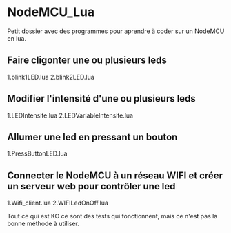 # NodeMCU_Lua

Petit dossier avec des programmes pour aprendre à coder sur un NodeMCU en lua.

## Faire cligonter une ou plusieurs leds
1.blink1LED.lua
2.blink2LED.lua

## Modifier l'intensité d'une ou plusieurs leds
1.LEDIntensite.lua
2.LEDVariableIntensite.lua

## Allumer une led en pressant un bouton
1.PressButtonLED.lua

## Connecter le NodeMCU à un réseau WIFI et créer un serveur web pour contrôler une led
1.Wifi_client.lua
2.WIFILedOnOff.lua

Tout ce qui est KO ce sont des tests qui fonctionnent, mais ce n'est pas la bonne méthode à utiliser. 
